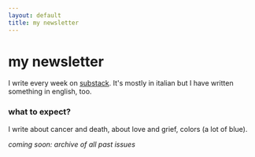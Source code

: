 ```yaml
---
layout: default
title: my newsletter
---
```


# my newsletter

I write every week on [substack](https://paolamasuzzo.substack.com/). 
It's mostly in italian but I have written something in english, too. 
### what to expect? 
I write about cancer and death, about love and grief, colors (a lot of blue). 

*coming soon: archive of all past issues*

